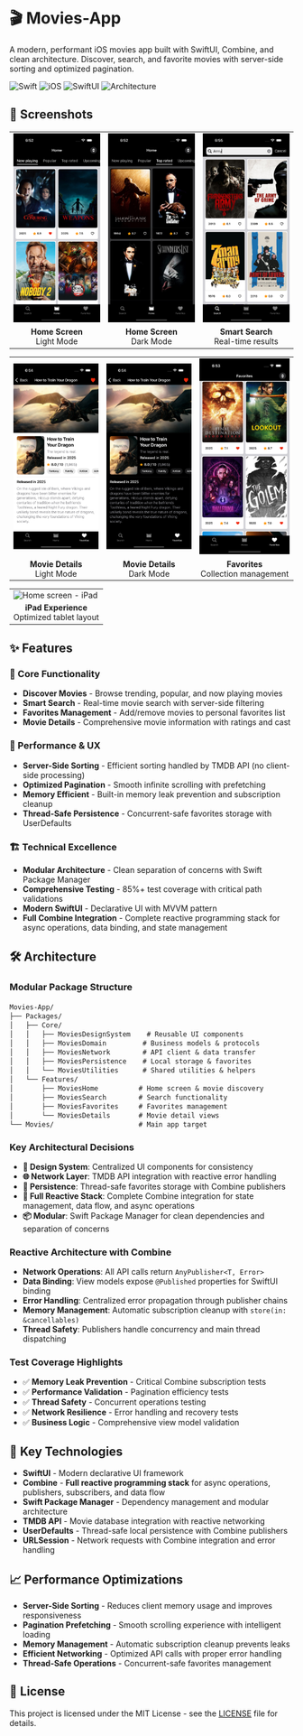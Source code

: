 # 🎬 Movies-App

A modern, performant iOS movies app built with SwiftUI, Combine, and clean architecture. Discover, search, and favorite movies with server-side sorting and optimized pagination.

![Swift](https://img.shields.io/badge/Swift-6.0-orange)
![iOS](https://img.shields.io/badge/iOS-17.0+-blue)
![SwiftUI](https://img.shields.io/badge/SwiftUI-Modern-red)
![Architecture](https://img.shields.io/badge/Architecture-Modular-green)

## 📱 Screenshots

<table>
  <tr>
    <td><img src="screenshots/home-screen.png" width="180" alt="Home screen - Movie discovery with server-side sorting"></td>
    <td><img src="screenshots/home-screen-dark.png" width="180" alt="Home screen - Dark Mode"></td>
    <td><img src="screenshots/search-screen.png" width="180" alt="Search screen - Smart movie search with real-time results"></td>
  </tr>
  <tr>
    <td align="center"><b>Home Screen</b><br/>Light Mode</td>
    <td align="center"><b>Home Screen</b><br/>Dark Mode</td>
    <td align="center"><b>Smart Search</b><br/>Real-time results</td>
  </tr>
</table>

<table>
  <tr>
    <td><img src="screenshots/movie-details.png" width="180" alt="Movie details - Comprehensive movie information and ratings"></td>
    <td><img src="screenshots/movie-details-dark.png" width="180" alt="Movie details - Dark Mode"></td>
    <td><img src="screenshots/favorites-screen.png" width="180" alt="Favorites screen - Personal movie collection management"></td>
  </tr>
  <tr>
    <td align="center"><b>Movie Details</b><br/>Light Mode</td>
    <td align="center"><b>Movie Details</b><br/>Dark Mode</td>
    <td align="center"><b>Favorites</b><br/>Collection management</td>
  </tr>
</table>

<table>
  <tr>
    <td><img src="screenshots/home-screen-iPad.png" width="250" alt="Home screen - iPad"></td>
  </tr>
  <tr>
    <td align="center"><b>iPad Experience</b><br/>Optimized tablet layout</td>
  </tr>
</table>

## ✨ Features

### 🎯 Core Functionality
- **Discover Movies** - Browse trending, popular, and now playing movies
- **Smart Search** - Real-time movie search with server-side filtering
- **Favorites Management** - Add/remove movies to personal favorites list
- **Movie Details** - Comprehensive movie information with ratings and cast

### 🚀 Performance & UX
- **Server-Side Sorting** - Efficient sorting handled by TMDB API (no client-side processing)
- **Optimized Pagination** - Smooth infinite scrolling with prefetching
- **Memory Efficient** - Built-in memory leak prevention and subscription cleanup
- **Thread-Safe Persistence** - Concurrent-safe favorites storage with UserDefaults

### 🏗️ Technical Excellence
- **Modular Architecture** - Clean separation of concerns with Swift Package Manager
- **Comprehensive Testing** - 85%+ test coverage with critical path validations
- **Modern SwiftUI** - Declarative UI with MVVM pattern
- **Full Combine Integration** - Complete reactive programming stack for async operations, data binding, and state management

## 🛠️ Architecture

### Modular Package Structure
```
Movies-App/
├── Packages/
│   ├── Core/
│   │   ├── MoviesDesignSystem    # Reusable UI components
│   │   ├── MoviesDomain         # Business models & protocols
│   │   ├── MoviesNetwork        # API client & data transfer
│   │   ├── MoviesPersistence    # Local storage & favorites
│   │   └── MoviesUtilities      # Shared utilities & helpers
│   └── Features/
│       ├── MoviesHome          # Home screen & movie discovery
│       ├── MoviesSearch        # Search functionality
│       ├── MoviesFavorites     # Favorites management
│       └── MoviesDetails       # Movie detail views
└── Movies/                     # Main app target
```

### Key Architectural Decisions
- **🎨 Design System**: Centralized UI components for consistency
- **🌐 Network Layer**: TMDB API integration with reactive error handling
- **💾 Persistence**: Thread-safe favorites storage with Combine publishers
- **🔄 Full Reactive Stack**: Complete Combine integration for state management, data flow, and async operations
- **📦 Modular**: Swift Package Manager for clean dependencies and separation of concerns

### Reactive Architecture with Combine
- **Network Operations**: All API calls return `AnyPublisher<T, Error>`
- **Data Binding**: View models expose `@Published` properties for SwiftUI binding
- **Error Handling**: Centralized error propagation through publisher chains
- **Memory Management**: Automatic subscription cleanup with `store(in: &cancellables)`
- **Thread Safety**: Publishers handle concurrency and main thread dispatching

### Test Coverage Highlights
- ✅ **Memory Leak Prevention** - Critical Combine subscription tests
- ✅ **Performance Validation** - Pagination efficiency tests
- ✅ **Thread Safety** - Concurrent operations testing
- ✅ **Network Resilience** - Error handling and recovery tests
- ✅ **Business Logic** - Comprehensive view model validation

## 🎯 Key Technologies

- **SwiftUI** - Modern declarative UI framework
- **Combine** - **Full reactive programming stack** for async operations, publishers, subscribers, and data flow
- **Swift Package Manager** - Dependency management and modular architecture
- **TMDB API** - Movie database integration with reactive networking
- **UserDefaults** - Thread-safe local persistence with Combine publishers
- **URLSession** - Network requests with Combine integration and error handling

## 📈 Performance Optimizations

- **Server-Side Sorting** - Reduces client memory usage and improves responsiveness
- **Pagination Prefetching** - Smooth scrolling experience with intelligent loading
- **Memory Management** - Automatic subscription cleanup prevents leaks
- **Efficient Networking** - Optimized API calls with proper error handling
- **Thread-Safe Operations** - Concurrent-safe favorites management

## 📄 License

This project is licensed under the MIT License - see the [LICENSE](LICENSE) file for details.
